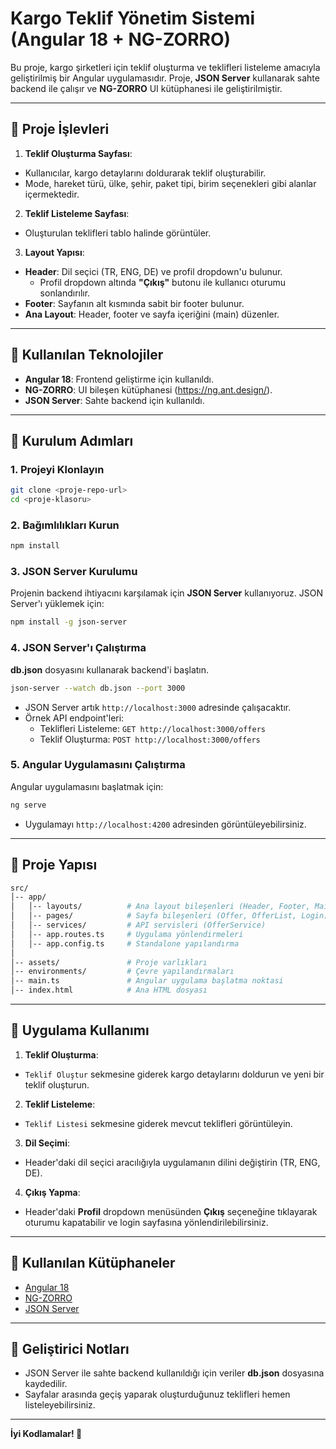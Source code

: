 # Kargo Teklif Yönetim Sistemi (Angular 18 + NG-ZORRO)

Bu proje, kargo şirketleri için teklif oluşturma ve teklifleri listeleme amacıyla geliştirilmiş bir Angular uygulamasıdır. Proje, **JSON Server** kullanarak sahte backend ile çalışır ve **NG-ZORRO** UI kütüphanesi ile geliştirilmiştir.

---

## 🚀 **Proje İşlevleri**

1. **Teklif Oluşturma Sayfası**:
  - Kullanıcılar, kargo detaylarını doldurarak teklif oluşturabilir.
  - Mode, hareket türü, ülke, şehir, paket tipi, birim seçenekleri gibi alanlar içermektedir.

2. **Teklif Listeleme Sayfası**:
  - Oluşturulan teklifleri tablo halinde görüntüler.

3. **Layout Yapısı**:
  - **Header**: Dil seçici (TR, ENG, DE) ve profil dropdown'u bulunur.
    - Profil dropdown altında **"Çıkış"** butonu ile kullanıcı oturumu sonlandırılır.
  - **Footer**: Sayfanın alt kısmında sabit bir footer bulunur.
  - **Ana Layout**: Header, footer ve sayfa içeriğini (main) düzenler.

---

## 🔧 **Kullanılan Teknolojiler**

- **Angular 18**: Frontend geliştirme için kullanıldı.
- **NG-ZORRO**: UI bileşen kütüphanesi (https://ng.ant.design/).
- **JSON Server**: Sahte backend için kullanıldı.

---

## 🔧 **Kurulum Adımları**

### 1. Projeyi Klonlayın

```bash
git clone <proje-repo-url>
cd <proje-klasoru>
```

### 2. Bağımlılıkları Kurun

```bash
npm install
```

### 3. JSON Server Kurulumu

Projenin backend ihtiyacını karşılamak için **JSON Server** kullanıyoruz. JSON Server'ı yüklemek için:

```bash
npm install -g json-server
```

### 4. JSON Server'ı Çalıştırma

**db.json** dosyasını kullanarak backend'i başlatın.

```bash
json-server --watch db.json --port 3000
```

- JSON Server artık `http://localhost:3000` adresinde çalışacaktır.
- Örnek API endpoint'leri:
  - Teklifleri Listeleme: `GET http://localhost:3000/offers`
  - Teklif Oluşturma: `POST http://localhost:3000/offers`

### 5. Angular Uygulamasını Çalıştırma

Angular uygulamasını başlatmak için:

```bash
ng serve
```

- Uygulamayı `http://localhost:4200` adresinden görüntüleyebilirsiniz.

---

## 📄 **Proje Yapısı**

```bash
src/
│-- app/
│   │-- layouts/          # Ana layout bileşenleri (Header, Footer, MainLayout)
│   │-- pages/            # Sayfa bileşenleri (Offer, OfferList, Login)
│   │-- services/         # API servisleri (OfferService)
│   │-- app.routes.ts     # Uygulama yönlendirmeleri
│   │-- app.config.ts     # Standalone yapılandırma
│
│-- assets/               # Proje varlıkları
│-- environments/         # Çevre yapılandırmaları
│-- main.ts               # Angular uygulama başlatma noktasi
│-- index.html            # Ana HTML dosyası
```

---

## 🌟 **Uygulama Kullanımı**

1. **Teklif Oluşturma**:
  - `Teklif Oluştur` sekmesine giderek kargo detaylarını doldurun ve yeni bir teklif oluşturun.

2. **Teklif Listeleme**:
  - `Teklif Listesi` sekmesine giderek mevcut teklifleri görüntüleyin.

3. **Dil Seçimi**:
  - Header'daki dil seçici aracılığıyla uygulamanın dilini değiştirin (TR, ENG, DE).

4. **Çıkış Yapma**:
  - Header'daki **Profil** dropdown menüsünden **Çıkış** seçeneğine tıklayarak oturumu kapatabilir ve login sayfasına yönlendirilebilirsiniz.

---

## 🎨 **Kullanılan Kütüphaneler**

- [Angular 18](https://angular.io/)
- [NG-ZORRO](https://ng.ant.design/)
- [JSON Server](https://www.npmjs.com/package/json-server)

---

## 🐞 **Geliştirici Notları**

- JSON Server ile sahte backend kullanıldığı için veriler **db.json** dosyasına kaydedilir.
- Sayfalar arasında geçiş yaparak oluşturduğunuz teklifleri hemen listeleyebilirsiniz.


---

**İyi Kodlamalar! 🚀**

